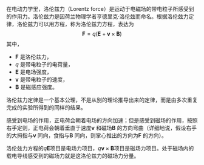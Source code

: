 在电动力学里，洛伦兹力（Lorentz force）是运动于电磁场的带电粒子所感受到的作用力。洛伦兹力是因荷兰物理学者亨德里克·洛伦兹而命名。根据洛伦兹力定律，洛伦兹力可以用方程，称为洛伦兹力方程，表达为
$${\displaystyle \mathbf {F} =q(\mathbf {E} +\mathbf {v} \times \mathbf {B} )}$$
其中，
- $\mathbf {F}$ 是洛伦兹力，
- $q$ 是带电粒子的电荷量，
- $\mathbf {E}$ 是电场强度，
- $\mathbf {v}$ 是带电粒子的速度，
- $\mathbf {B}$ 是磁感应强度。

洛伦兹力定律是一个基本公理，不是从别的理论推导出来的定律，而是由多次重复完成的实验所得到的同样的结果。

感受到电场的作用，正电荷会朝着电场的方向加速；但是感受到磁场的作用，按照右手定则，正电荷会朝着垂直于速度$\mathbf {v}$ 和磁场$\mathbf {B}$ 的方向弯曲（详细地说，假设右手的大拇指与$\mathbf {v}$ 同向，食指与$\mathbf {B}$ 同向，则掌心推出的方向为$\mathbf {F}$ 的方向）。

洛伦兹力方程的$q\mathbf{E}$项目是电场力项目，$q\mathbf{v} \times \mathbf{B}$项目是磁场力项目。处于磁场内的载电导线感受到的磁场力就是这洛伦兹力的磁场力分量。
